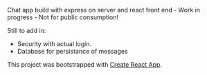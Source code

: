 Chat app build with express on server and react front end - Work in progress - Not for public consumption!

Still to add in:
  - Security with actual login.
  - Database for persistance of messages
  

This project was bootstrapped with [Create React App](https://github.com/facebook/create-react-app).
